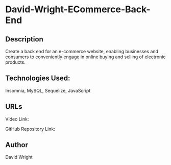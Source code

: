 # David-Wright-ECommerce-Back-End

## Description

Create a back end for an e-commerce website, enabling businesses and consumers to conveniently engage in online buying and selling of electronic products.

## Technologies Used: 

Insomnia, MySQL, Sequelize, JavaScript

## URLs

Video Link:

GitHub Repository Link:

## Author

David Wright


